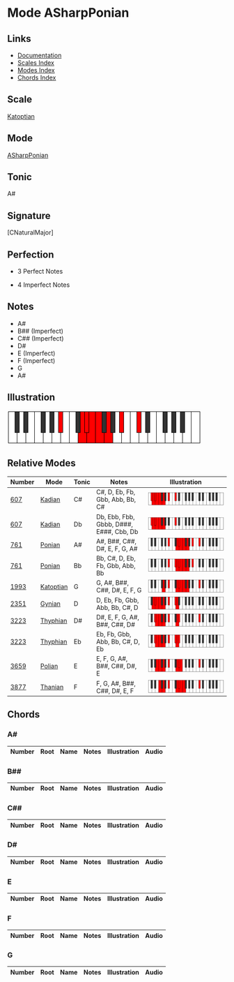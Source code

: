 # Mode ASharpPonian

## Links

- [Documentation](index.md)
- [Scales Index](Scales.md)
- [Modes Index](Modes.md)
- [Chords Index](Chords.md)

## Scale

[Katoptian](ScaleKatoptian.md)

## Mode

[ASharpPonian](ModeASharpPonian.md)

## Tonic

A#

## Signature

[CNaturalMajor]

## Perfection

 - 3 Perfect Notes

 - 4 Imperfect Notes

## Notes

- A#
- B## (Imperfect)
- C## (Imperfect)
- D#
- E (Imperfect)
- F (Imperfect)
- G
- A#

## Illustration

![ASharpPonian](ModeASharpPonian.png)

## Relative Modes

| Number | Mode | Tonic | Notes | Illustration |
|--------|------|-------|-------|--------------|
| [607](https://ianring.com/musictheory/scales/607) | [Kadian](ModeKadian.md) | C# | C#, D, Eb, Fb, Gbb, Abb, Bb, C# | ![CSharpKadian](ModeCSharpKadian.png) |
| [607](https://ianring.com/musictheory/scales/607) | [Kadian](ModeKadian.md) | Db | Db, Ebb, Fbb, Gbbb, D###, E###, Cbb, Db | ![DFlatKadian](ModeDFlatKadian.png) |
| [761](https://ianring.com/musictheory/scales/761) | [Ponian](ModePonian.md) | A# | A#, B##, C##, D#, E, F, G, A# | ![ASharpPonian](ModeASharpPonian.png) |
| [761](https://ianring.com/musictheory/scales/761) | [Ponian](ModePonian.md) | Bb | Bb, C#, D, Eb, Fb, Gbb, Abb, Bb | ![BFlatPonian](ModeBFlatPonian.png) |
| [1993](https://ianring.com/musictheory/scales/1993) | [Katoptian](ModeKatoptian.md) | G | G, A#, B##, C##, D#, E, F, G | ![GNaturalKatoptian](ModeGNaturalKatoptian.png) |
| [2351](https://ianring.com/musictheory/scales/2351) | [Gynian](ModeGynian.md) | D | D, Eb, Fb, Gbb, Abb, Bb, C#, D | ![DNaturalGynian](ModeDNaturalGynian.png) |
| [3223](https://ianring.com/musictheory/scales/3223) | [Thyphian](ModeThyphian.md) | D# | D#, E, F, G, A#, B##, C##, D# | ![DSharpThyphian](ModeDSharpThyphian.png) |
| [3223](https://ianring.com/musictheory/scales/3223) | [Thyphian](ModeThyphian.md) | Eb | Eb, Fb, Gbb, Abb, Bb, C#, D, Eb | ![EFlatThyphian](ModeEFlatThyphian.png) |
| [3659](https://ianring.com/musictheory/scales/3659) | [Polian](ModePolian.md) | E | E, F, G, A#, B##, C##, D#, E | ![ENaturalPolian](ModeENaturalPolian.png) |
| [3877](https://ianring.com/musictheory/scales/3877) | [Thanian](ModeThanian.md) | F | F, G, A#, B##, C##, D#, E, F | ![FNaturalThanian](ModeFNaturalThanian.png) |

## Chords

### A#

| Number | Root | Name | Notes | Illustration | Audio |
|--------|------|------|-------|--------------|-------|

### B##

| Number | Root | Name | Notes | Illustration | Audio |
|--------|------|------|-------|--------------|-------|

### C##

| Number | Root | Name | Notes | Illustration | Audio |
|--------|------|------|-------|--------------|-------|

### D#

| Number | Root | Name | Notes | Illustration | Audio |
|--------|------|------|-------|--------------|-------|

### E

| Number | Root | Name | Notes | Illustration | Audio |
|--------|------|------|-------|--------------|-------|

### F

| Number | Root | Name | Notes | Illustration | Audio |
|--------|------|------|-------|--------------|-------|

### G

| Number | Root | Name | Notes | Illustration | Audio |
|--------|------|------|-------|--------------|-------|

